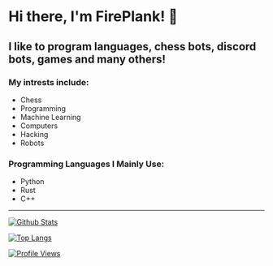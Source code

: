 # Hi there, I'm FirePlank! 👋

## I like to program languages, chess bots, discord bots, games and many others!

### My intrests include:
- Chess
- Programming
- Machine Learning
- Computers
- Hacking
- Robots

### Programming Languages I Mainly Use:
- Python
- Rust
- C++

---

[![Github Stats](https://github-readme-stats.vercel.app/api?username=FirePlank&show_icons=true&theme=slateorange&title_color=fc8f00&icon_color=fc8f00)](https://github.com/FirePlank/)

[![Top Langs](https://github-readme-stats.vercel.app/api/top-langs/?username=FirePlank&show_icons=true&theme=slateorange&layout=compact&langs_count=8)](https://github.com/FirePlank/)

[![Profile Views](https://komarev.com/ghpvc/?username=fireplank&color=orange)](https://github.com/FirePlank/)
